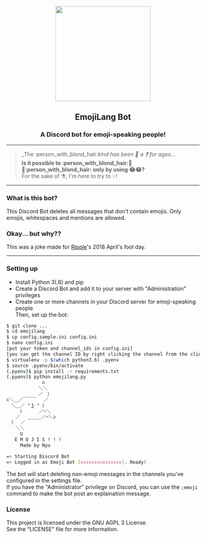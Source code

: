 <p align="center">
  <img src="https://eggplants.org/cuh8hg.svg" height="248">
  <h2 align="center">EmojiLang Bot</h2>
  <h3 align="center">A Discord bot for emoji-speaking people!</h2>
</p>

---

> _The :person_with_blond_hair:_kind has been :thinking:  a :question: for ages..._  
> **Is it possible to :person_with_blond_hair::speech_balloon::speech_balloon::person_with_blond_hair: only by using :joy::joy:?**  
> For the sake of :alembic:, I'm here to try to :bulb:!  

---

### What is this bot?
This Discord Bot deletes all messages that don't contain emojis. Only emojis, whitespaces and mentions are allowed.

### Okay... but why??
This was a joke made for [Ripple](https://ripple.moe)'s 2018 April's fool day.

---

### Setting up
- Install Python 3(.6) and pip  
- Create a Discord Bot and add it to your server with "Administration" privileges  
- Create one or more channels in your Discord server for emoji-speaking people  
Then, set up the bot:
```bash
$ git clone ...
$ cd emojilang
$ cp config.sample.ini config.ini
$ nano config.ini
[put your token and channel_ids in config.ini]
[you can get the channel ID by right clicking the channel from the client and selecting 'Copy ID']
$ virtualenv -p $(which python3.6) .pyenv
$ source .pyenv/bin/activate
(.pyenv)$ pip install -r requirements.txt
(.pyenv)$ python emojilang.py
             ∩
　　　　　　　＼＼
　　　　　　　／　）
⊂＼＿／￣￣￣　 ／
　＼＿／ ° ͜ʖ °（
　　　）　　 　／⌒＼
　　／　 ＿＿＿／⌒＼⊃
　（　 ／
　　＼＼
     U
   E M O J I S ! ! !
     Made by Nyo

=> Starting Discord Bot
=> Logged in as Emoji Bot [xxxxxxxxxxxxxxx]. Ready!
```
The bot will start deleting non-emoji messages in the channels you've configured in the settings file.  
If you have the "Administrator" privilege on Discord, you can use the `;emoji` command to make the bot post an explaination message.

### License
This project is licensed under the GNU AGPL 3 License.  
See the “LICENSE” file for more information.
